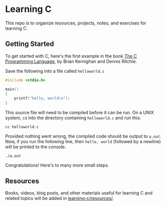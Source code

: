 # Learning C
This repo is to organize resources, projects, notes, and exercises for learning C.

## Getting Started
To get started with C, here's the first example in the book [The C Programming Language](https://www.amazon.com/Programming-Language-2nd-Brian-Kernighan/dp/0131103628), by Brian Kernighan and Dennis Ritchie.

Save the following into a file called `helloworld.c`

```C
#include <stdio.h>

main()
{
    printf("hello, world\n");
}
```

This source file will need to be compiled before it can be run. On a UNIX system, `cd` into the directory containing `helloworld.c` and run this:

```SHELL
cc helloworld.c
```

Provided nothing went wrong, the compiled code should be output to `a.out`. Now, if you run the following line, then `hello, world` (followed by a newline) will be printed to the console.

```SHELL
./a.out
```

Congratulations! Here's to many more small steps.

## Resources
Books, videos, blog posts, and other materials useful for learning C and related topics will be added in [learning-c/resources/](https://github.com/Jonathan-Llovet/learning-c/tree/master/resources).
